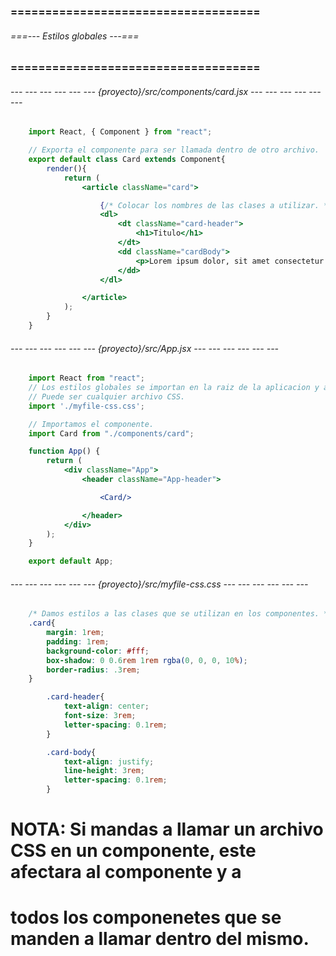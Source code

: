 ### ==================================== ###
###### ===--- Estilos globales ---=== ######
### ==================================== ###

<!-- Suponiendo que tenemos un componente llamado (card). -->

###### --- --- --- --- --- --- {proyecto}/src/components/card.jsx --- --- --- --- --- --- ######

```jsx
	import React, { Component } from "react";

	// Exporta el componente para ser llamada dentro de otro archivo.
	export default class Card extends Component{
		render(){
			return (
				<article className="card">

					{/* Colocar los nombres de las clases a utilizar. */}
					<dl>
						<dt className="card-header">
							<h1>Titulo</h1>
						</dt>
						<dd className="cardBody">
							<p>Lorem ipsum dolor, sit amet consectetur.</p>
						</dd>
					</dl>

				</article>
			);
		}
	}
```

###### --- --- --- --- --- --- {proyecto}/src/App.jsx --- --- --- --- --- --- ######

```jsx
	import React from "react";
	// Los estilos globales se importan en la raiz de la aplicacion y afectan a todos los componentes.
	// Puede ser cualquier archivo CSS.
	import './myfile-css.css';

	// Importamos el componente.
	import Card from "./components/card";

	function App() {
		return (
			<div className="App">
				<header className="App-header">

					<Card/>

				</header>
			</div>
		);
	}

	export default App;
```

###### --- --- --- --- --- --- {proyecto}/src/myfile-css.css --- --- --- --- --- --- ######

<!-- Aqui es donde tenemos nuestros estilos generales CSS. -->

```css
	/* Damos estilos a las clases que se utilizan en los componentes. */
	.card{
		margin: 1rem;
		padding: 1rem;
		background-color: #fff;
		box-shadow: 0 0.6rem 1rem rgba(0, 0, 0, 10%);
		border-radius: .3rem;
	}

		.card-header{
			text-align: center;
			font-size: 3rem;
			letter-spacing: 0.1rem;
		}

		.card-body{
			text-align: justify;
			line-height: 3rem;
			letter-spacing: 0.1rem;
		}
```

# NOTA: Si mandas a llamar un archivo CSS en un componente, este afectara al componente y a 
# todos los componenetes que se manden a llamar dentro del mismo.